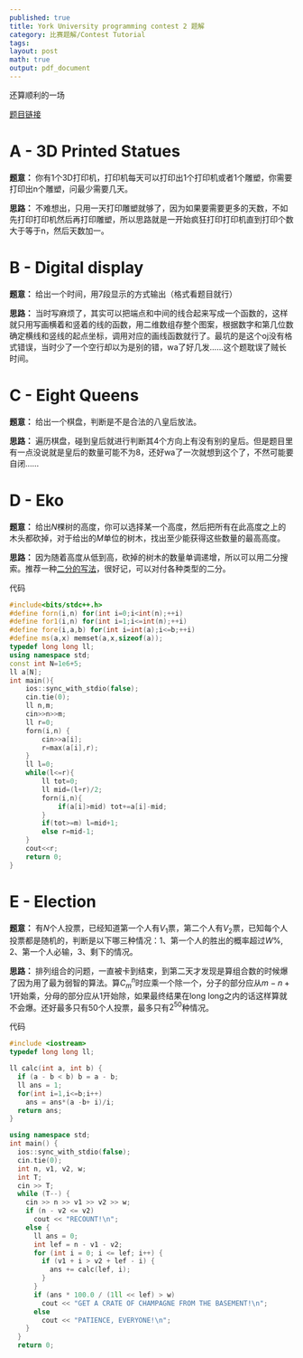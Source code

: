 ```yaml
---
published: true
title: York University programming contest 2 题解
category: 比赛题解/Contest Tutorial
tags: 
layout: post
math: true
output: pdf_document
---
```

还算顺利的一场
<!-- more -->
[题目链接](https://open.kattis.com/contests/s4m8pb/problems)
# A - 3D Printed Statues

**题意：** 你有1个3D打印机，打印机每天可以打印出1个打印机或者1个雕塑，你需要打印出n个雕塑，问最少需要几天。

**思路：** 不难想出，只用一天打印雕塑就够了，因为如果要需要更多的天数，不如先打印打印机然后再打印雕塑，所以思路就是一开始疯狂打印打印机直到打印个数大于等于n，然后天数加一。

# B - Digital display

**题意：** 给出一个时间，用7段显示的方式输出（格式看题目就行）

**思路：** 当时写麻烦了，其实可以把端点和中间的线合起来写成一个函数的，这样就只用写画横着和竖着的线的函数，用二维数组存整个图案，根据数字和第几位数确定横线和竖线的起点坐标，调用对应的画线函数就行了。最坑的是这个oj没有格式错误，当时少了一个空行却以为是别的错，wa了好几发……这个题耽误了贼长时间。

# C - Eight Queens

**题意：** 给出一个棋盘，判断是不是合法的八皇后放法。

**思路：** 遍历棋盘，碰到皇后就进行判断其4个方向上有没有别的皇后。但是题目里有一点没说就是皇后的数量可能不为8，还好wa了一次就想到这个了，不然可能要自闭……

# D - Eko

**题意：** 给出$N$棵树的高度，你可以选择某一个高度，然后把所有在此高度之上的木头都砍掉，对于给出的$M$单位的树木，找出至少能获得这些数量的最高高度。

**思路：** 因为随着高度从低到高，砍掉的树木的数量单调递增，所以可以用二分搜索。推荐一种[二分的写法](https://www.cnblogs.com/luoxn28/p/5767571.html)，很好记，可以对付各种类型的二分。

代码

```cpp
#include<bits/stdc++.h>
#define forn(i,n) for(int i=0;i<int(n);++i)
#define for1(i,n) for(int i=1;i<=int(n);++i)
#define fore(i,a,b) for(int i=int(a);i<=b;++i)
#define ms(a,x) memset(a,x,sizeof(a));
typedef long long ll;
using namespace std;
const int N=1e6+5;
ll a[N];
int main(){
    ios::sync_with_stdio(false);
    cin.tie(0);
    ll n,m;
    cin>>n>>m;
    ll r=0;
    forn(i,n) {
        cin>>a[i];
        r=max(a[i],r);
    }
    ll l=0;
    while(l<=r){
        ll tot=0;
        ll mid=(l+r)/2;
        forn(i,n){
            if(a[i]>mid) tot+=a[i]-mid;
        }
        if(tot>=m) l=mid+1;
        else r=mid-1;
    }
    cout<<r;
    return 0;
}
```
# E - Election

**题意：** 有$N$个人投票，已经知道第一个人有$V_1$票，第二个人有$V_2$票，已知每个人投票都是随机的，判断是以下哪三种情况：1、第一个人的胜出的概率超过$W\%$, 2、第一个人必输，3、剩下的情况。

**思路：** 排列组合的问题，一直被卡到结束，到第二天才发现是算组合数的时候爆了因为用了最为弱智的算法。算$C_m^n$时应乘一个除一个，分子的部分应从$m-n+1$开始乘，分母的部分应从$1$开始除，如果最终结果在long long之内的话这样算就不会爆。还好最多只有50个人投票，最多只有$2^{50}$种情况。

代码

```cpp
#include <iostream>
typedef long long ll;

ll calc(int a, int b) {
  if (a - b < b) b = a - b;
  ll ans = 1;
  for(int i=1,i<=b;i++) 
    ans = ans*(a -b+ i)/i;
  return ans;
}

using namespace std;
int main() {
  ios::sync_with_stdio(false);
  cin.tie(0);
  int n, v1, v2, w;
  int T;
  cin >> T;
  while (T--) {
    cin >> n >> v1 >> v2 >> w;
    if (n - v2 <= v2)
      cout << "RECOUNT!\n";
    else {
      ll ans = 0;
      int lef = n - v1 - v2;
      for (int i = 0; i <= lef; i++) {
        if (v1 + i > v2 + lef - i) {
          ans += calc(lef, i);
        }
      }
      if (ans * 100.0 / (1ll << lef) > w)
        cout << "GET A CRATE OF CHAMPAGNE FROM THE BASEMENT!\n";
      else
        cout << "PATIENCE, EVERYONE!\n";
    }
  }
  return 0;
```